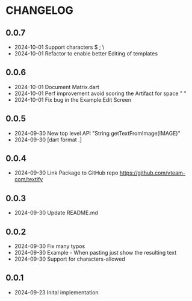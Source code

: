# CHANGELOG

## 0.0.7

* 2024-10-01 Support characters  $  ;  \
* 2024-10-01 Refactor to enable better Editing of templates

## 0.0.6

* 2024-10-01 Document Matrix.dart
* 2024-10-01 Perf improvement avoid scoring the Artifact for space " "
* 2024-10-01 Fix bug in the Example:Edit Screen

## 0.0.5

* 2024-09-30 New top level API "String getTextFromImage(IMAGE)"
* 2024-09-30 [dart format .]

## 0.0.4

* 2024-09-30 Link Package to GitHub repo <https://github.com/vteam-com/textify>

## 0.0.3

* 2024-09-30 Update README.md

## 0.0.2

* 2024-09-30 Fix many typos
* 2024-09-30 Example - When pasting just show the resulting text
* 2024-09-30 Support for characters-allowed

## 0.0.1

* 2024-09-23 Inital implementation
